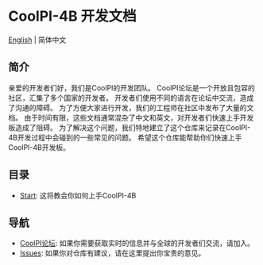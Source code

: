 # CoolPI-4B 开发文档

[English](./README.md) | 简体中文

## 简介

亲爱的开发者们好，我们是CoolPI的开发团队。
CoolPI论坛是一个开放且包容的社区，汇集了多个国家的开发者。
开发者们使用不同的语言在论坛中交流，造成了沟通的障碍。
为了方便大家进行开发，我们的工程师在社区中发布了大量的文档。
由于时间有限，这些文档通常混杂了中文和英文，对开发者们快速上手开发板造成了阻碍。 
为了解决这个问题，我们特地建立了这个仓库来记录在CoolPI-4B开发过程中会碰到的一些常见的问题。
希望这个仓库能帮助你们快速上手CoolPI-4B开发板。

## 目录

* [Start](./Start/README_CN.md): 这将教会你如何上手CoolPI-4B

## 导航

* [CoolPI论坛](https://www.cool-pi.com): 如果你需要获取实时的信息并与全球的开发者们交流，请加入。
* [Issues](https://github.com/yanyitech/coolpi_4B_docs/issues): 如果你对仓库有建议，请在这里提出你宝贵的意见。